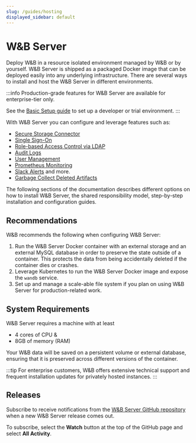 ```yaml
---
slug: /guides/hosting
displayed_sidebar: default
---
```


# W&B Server

Deploy W&B in a resource isolated environment managed by W&B or by yourself. W&B Server is shipped as a packaged Docker image that can be deployed easily into any underlying infrastructure. There are several ways to install and host the W&B Server in different environments.

:::info
Production-grade features for W&B Server are available for enterprise-tier only.

See the [Basic Setup guide](./how-to-guides/basic-setup.md) to set up a developer or trial environment.
:::

With W&B Server you can configure and leverage features such as:

- [Secure Storage Connector](./secure-storage-connector.md)
- [Single Sign-On](./sso.md)
- [Role-based Access Control via LDAP](./ldap.md)
- [Audit Logs](./audit-logging.md)
- [User Management](./manage-users.md)
- [Prometheus Monitoring](./prometheus-logging.md)
- [Slack Alerts](./slack-alerts.md) and more.
- [Garbage Collect Deleted Artifacts](../artifacts/delete-artifacts.md#how-to-enable-garbage-collection-based-on-how-you-host-wb)

The following sections of the documentation describes different options on how to install W&B Server, the shared responsibility model, step-by-step installation and configuration guides.

## Recommendations

W&B recommends the following when configuring W&B Server:

1. Run the W&B Server Docker container with an external storage and an external MySQL database in order to preserve the state outside of a container. This protects the data from being accidentally deleted if the container dies or crashes.
2. Leverage Kubernetes to run the W&B Server Docker image and expose the `wandb` service.
3. Set up and manage a scale-able file system if you plan on using W&B Server for production-related work.

## System Requirements

W&B Server requires a machine with at least

- 4 cores of CPU &
- 8GB of memory (RAM)

Your W&B data will be saved on a persistent volume or external database, ensuring that it is preserved across different versions of the container.

:::tip
For enterprise customers, W&B offers extensive technical support and frequent installation updates for privately hosted instances.
:::

## Releases

Subscribe to receive notifications from the [W&B Server GitHub repository](https://github.com/wandb/server/releases) when a new W&B Server release comes out.

To subscribe, select the **Watch** button at the top of the GitHub page and select **All Activity**.
